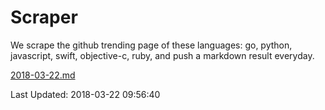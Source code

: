 # Scraper

We scrape the github trending page of these languages: go, python, javascript, swift, objective-c, ruby, and push a markdown result everyday.

[2018-03-22.md](https://github.com/henson/Scraper/blob/master/2018-03-22.md)

Last Updated: 2018-03-22 09:56:40